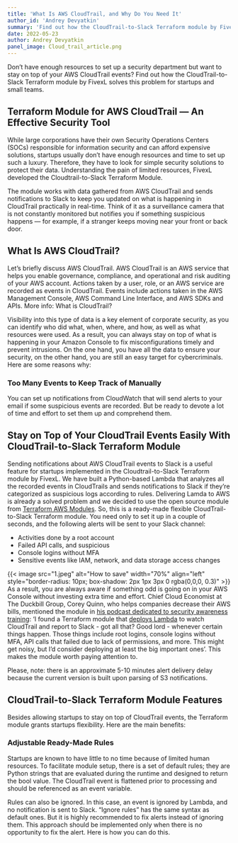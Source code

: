 ```yaml
---
title: 'What Is AWS CloudTrail, and Why Do You Need It'
author_id: 'Andrey Devyatkin'
summary: 'Find out how the CloudTrail-to-Slack Terraform module by FivexL solves this problem for startups and small teams.'
date: 2022-05-23
author: Andrey Devyatkin
panel_image: Cloud_trail_article.png
---
```

Don’t have enough resources to set up a security department but want to stay on top of your AWS CloudTrail events? Find out how the CloudTrail-to-Slack Terraform module by FivexL solves this problem for startups and small teams. 
## Terraform Module for AWS CloudTrail — An Effective Security Tool 
While large corporations have their own Security Operations Centers (SOCs) responsible for information security and can afford expensive solutions, startups usually don’t have enough resources and time to set up such a luxury. Therefore, they have to look for simple security solutions to protect their data. Understanding the pain of limited resources, FivexL developed the Cloudtrail-to-Slack Terraform Module.

The module works with data gathered from AWS CloudTrail and sends notifications to Slack to keep you updated on what is happening in CloudTrail practically in real-time. Think of it as a surveillance camera that is not constantly monitored but notifies you if something suspicious happens — for example, if a stranger keeps moving near your front or back door.
## What Is AWS CloudTrail?
Let’s briefly discuss AWS CloudTrail. AWS CloudTrail is an AWS service that helps you enable governance, compliance, and operational and risk auditing of your AWS account. Actions taken by a user, role, or an AWS service are recorded as events in CloudTrail. Events include actions taken in the AWS Management Console, AWS Command Line Interface, and AWS SDKs and APIs. More info: What is CloudTrail?

Visibility into this type of data is a key element of corporate security, as you can identify who did what, when, where, and how, as well as what resources were used. As a result, you can always stay on top of what is happening in your Amazon Console to fix misconfigurations timely and prevent intrusions. On the one hand, you have all the data to ensure your security, on the other hand, you are still an easy target for cybercriminals. Here are some reasons why: 
### Too Many Events to Keep Track of Manually 
You can set up notifications from CloudWatch that will send alerts to your email if some suspicious events are recorded. But be ready to devote a lot of time and effort to set them up and comprehend them. 
## Stay on Top of Your CloudTrail Events Easily With CloudTrail-to-Slack Terraform Module 
Sending notifications about AWS CloudTrail events to Slack is a useful feature for startups implemented in the Cloudtrail-to-Slack Terraform module by FivexL. We have built a Python-based Lambda that analyzes all the recorded events in CloudTrails and sends notifications to Slack if they’re categorized as suspicious logs according to rules. Delivering Lamda to AWS is already a solved problem and we decided to use the open source module from [Terraform AWS Modules](https://registry.terraform.io/modules/terraform-aws-modules/lambda/aws/latest). So, this is a ready-made flexible CloudTrail-to-Slack Terraform module. You need only to set it up in a couple of seconds, and the following alerts will be sent to your Slack channel: 
* Activities done by a root account
* Failed API calls, and suspicious
* Console logins without MFA
* Sensitive events like IAM, network, and data storage access changes 

{{< image src="1.jpeg" alt="How to save" width="70%" align="left" style="border-radius: 10px; box-shadow: 2px 1px 3px 0 rgba(0,0,0, 0.3)" >}}  
As a result, you are always aware if something odd is going on in your AWS Console without investing extra time and effort. Chief Cloud Economist at The Duckbill Group, Corey Quinn, who helps companies decrease their AWS bills, mentioned the module in [his podcast dedicated to security awareness training](https://www.lastweekinaws.com/podcast/aws-morning-brief/security-awareness-training-in-five-minutes/): ‘I found a Terraform module that [deploys Lambda](https://github.com/fivexl/Terraform-aws-CloudTrail-to-Slack) to watch CloudTrail and report to Slack - got all that? Good lord - whenever certain things happen. Those things include root logins, console logins without MFA, API calls that failed due to lack of permissions, and more. This might get noisy, but I’d consider deploying at least the big important ones’. This makes the module worth paying attention to.

Please, note: there is an approximate 5-10 minutes alert delivery delay because the current version is built upon parsing of S3 notifications. 
## CloudTrail-to-Slack Terraform Module Features 
Besides allowing startups to stay on top of CloudTrail events, the Terraform module grants startups flexibility. Here are the main benefits:

### Adjustable Ready-Made Rules 
Startups are known to have little to no time because of limited human resources. To facilitate module setup, there is a set of default rules; they are Python strings that are evaluated during the runtime and designed to return the bool value. The CloudTrail event is flattened prior to processing and should be referenced as an event variable.

Rules can also be ignored. In this case, an event is ignored by Lambda, and no notification is sent to Slack. “Ignore rules” has the same syntax as default ones. But it is highly recommended to fix alerts instead of ignoring them. This approach should be implemented only when there is no opportunity to fix the alert. Here is how you can do this. 
